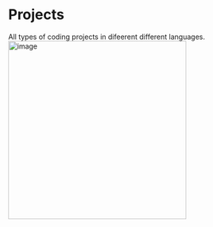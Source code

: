 # Projects
All types of coding projects in difeerent different languages.
<img width="358" alt="image" src="https://github.com/PrafullRaj/Projects/assets/99156529/56579e78-d3e2-4ad7-81d2-c0bd301b56ec">
